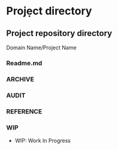 # Projẹct directory 
## Project repository directory
Domain Name/Project Name

### Readme.md
### ARCHIVE

### AUDIT

### REFERENCE

### WIP


* WIP: Work In Progress

